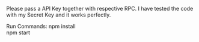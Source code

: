 Please pass a API Key together with respective RPC. I have tested the code with my Secret Key and it works perfectly. 


Run Commands:
npm install</br>
npm start
